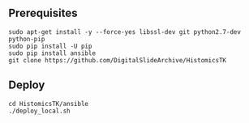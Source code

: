## Prerequisites

    sudo apt-get install -y --force-yes libssl-dev git python2.7-dev python-pip
    sudo pip install -U pip
    sudo pip install ansible
    git clone https://github.com/DigitalSlideArchive/HistomicsTK

## Deploy

    cd HistomicsTK/ansible
    ./deploy_local.sh
